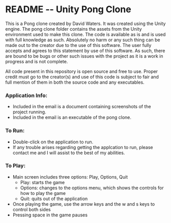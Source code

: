 # README -- Unity Pong Clone

This is a Pong clone created by David Waters. It was created using the Unity engine. The pong clone folder contains the assets from the Unity environment used to make this clone. The code is available as is and is used with full knowledge as such. Absolutely no harm or any such thing can be made out to the creator due to the use of this software. The user fully accepts and agrees to this statement by use of this software. As such, there are bound to be bugs or other such issues with the project as it is a work in progress and is not complete.

All code present in this repository is open source and free to use. Proper credit must go to the creator(s) and use of this code is subject to fair and full mention of them in both the source code and any executables.

### Application Info:
* Included in the email is a document containing screenshots of the project running.
* Included in the email is an executable of the pong clone.

### To Run:
* Double-click on the application to run.
* If any trouble arises regarding getting the applcation to run, please contact me and I will assist to the best of my abilities.

### To Play:
* Main screen includes three options: Play, Options, Quit
  * Play: starts the game
  * Options: changes to the options menu, which shows the controls for how to play the game
  * Quit: quits out of the application
* Once playing the game, use the arrow keys and the w and s keys to control both sides
* Pressing space in the game pauses
